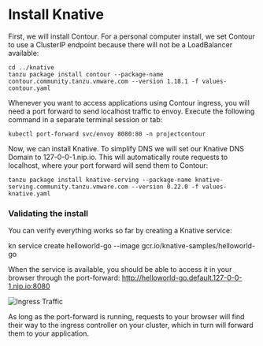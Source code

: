 # Install Knative

First, we will install Contour. For a personal computer install, we set Contour to use a ClusterIP endpoint because there will not be a LoadBalancer available:

```
cd ../knative
tanzu package install contour --package-name contour.community.tanzu.vmware.com --version 1.18.1 -f values-contour.yaml
```

Whenever you want to access applications using Contour ingress, you will need a port forward to send localhost traffic to envoy. Execute the following command in a separate terminal session or tab:

```kubectl port-forward svc/envoy 8080:80 -n projectcontour```

Now, we can install Knative. To simplify DNS we will set our Knative DNS Domain to 127-0-0-1.nip.io. This will automatically route requests to localhost, where your port forward will send them to Contour:

```tanzu package install knative-serving --package-name knative-serving.community.tanzu.vmware.com --version 0.22.0 -f values-knative.yaml```

### Validating the install

You can verify everything works so far by creating a Knative service:

kn service create helloworld-go --image gcr.io/knative-samples/helloworld-go

When the service is available, you should be able to access it in your browser through the port-forward: http://helloworld-go.default.127-0-0-1.nip.io:8080

![Ingress Traffic](../images/port-forward.png)

As long as the port-forward is running, requests to your browser will find their way to the ingress controller on your cluster, which in turn will forward them to your application.
